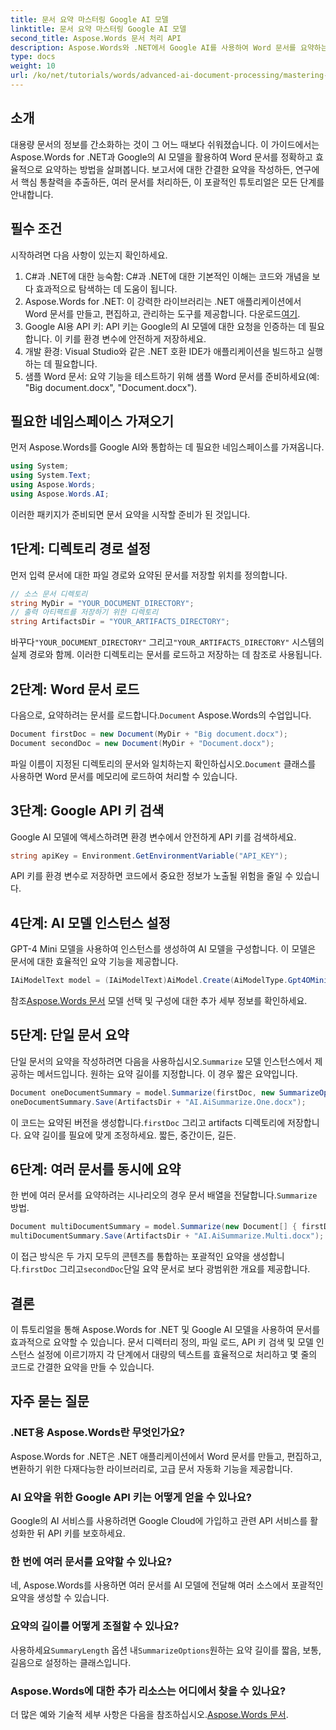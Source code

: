 ```yaml
---
title: 문서 요약 마스터링 Google AI 모델
linktitle: 문서 요약 마스터링 Google AI 모델
second_title: Aspose.Words 문서 처리 API
description: Aspose.Words와 .NET에서 Google AI를 사용하여 Word 문서를 요약하는 방법을 단계별로 알아보세요. 이 가이드를 따라 콘텐츠 추출, 문서 통찰력 및 자동화를 간소화하세요.
type: docs
weight: 10
url: /ko/net/tutorials/words/advanced-ai-document-processing/mastering-document-summarization-google-ai-model/
---
```

## 소개

대용량 문서의 정보를 간소화하는 것이 그 어느 때보다 쉬워졌습니다. 이 가이드에서는 Aspose.Words for .NET과 Google의 AI 모델을 활용하여 Word 문서를 정확하고 효율적으로 요약하는 방법을 살펴봅니다. 보고서에 대한 간결한 요약을 작성하든, 연구에서 핵심 통찰력을 추출하든, 여러 문서를 처리하든, 이 포괄적인 튜토리얼은 모든 단계를 안내합니다.

## 필수 조건

시작하려면 다음 사항이 있는지 확인하세요.

1. C#과 .NET에 대한 능숙함: C#과 .NET에 대한 기본적인 이해는 코드와 개념을 보다 효과적으로 탐색하는 데 도움이 됩니다.
2.  Aspose.Words for .NET: 이 강력한 라이브러리는 .NET 애플리케이션에서 Word 문서를 만들고, 편집하고, 관리하는 도구를 제공합니다. 다운로드[여기](https://releases.aspose.com/words/net/).
3. Google AI용 API 키: API 키는 Google의 AI 모델에 대한 요청을 인증하는 데 필요합니다. 이 키를 환경 변수에 안전하게 저장하세요.
4. 개발 환경: Visual Studio와 같은 .NET 호환 IDE가 애플리케이션을 빌드하고 실행하는 데 필요합니다.
5. 샘플 Word 문서: 요약 기능을 테스트하기 위해 샘플 Word 문서를 준비하세요(예: "Big document.docx", "Document.docx").

## 필요한 네임스페이스 가져오기

먼저 Aspose.Words를 Google AI와 통합하는 데 필요한 네임스페이스를 가져옵니다.

```csharp
using System;
using System.Text;
using Aspose.Words;
using Aspose.Words.AI;
```

이러한 패키지가 준비되면 문서 요약을 시작할 준비가 된 것입니다.

## 1단계: 디렉토리 경로 설정

먼저 입력 문서에 대한 파일 경로와 요약된 문서를 저장할 위치를 정의합니다.

```csharp
// 소스 문서 디렉토리
string MyDir = "YOUR_DOCUMENT_DIRECTORY";
// 출력 아티팩트를 저장하기 위한 디렉토리
string ArtifactsDir = "YOUR_ARTIFACTS_DIRECTORY";
```

 바꾸다`"YOUR_DOCUMENT_DIRECTORY"` 그리고`"YOUR_ARTIFACTS_DIRECTORY"` 시스템의 실제 경로와 함께. 이러한 디렉토리는 문서를 로드하고 저장하는 데 참조로 사용됩니다.

## 2단계: Word 문서 로드

 다음으로, 요약하려는 문서를 로드합니다.`Document` Aspose.Words의 수업입니다.

```csharp
Document firstDoc = new Document(MyDir + "Big document.docx");
Document secondDoc = new Document(MyDir + "Document.docx");
```

 파일 이름이 지정된 디렉토리의 문서와 일치하는지 확인하십시오.`Document` 클래스를 사용하면 Word 문서를 메모리에 로드하여 처리할 수 있습니다.

## 3단계: Google API 키 검색

Google AI 모델에 액세스하려면 환경 변수에서 안전하게 API 키를 검색하세요.

```csharp
string apiKey = Environment.GetEnvironmentVariable("API_KEY");
```

API 키를 환경 변수로 저장하면 코드에서 중요한 정보가 노출될 위험을 줄일 수 있습니다.

## 4단계: AI 모델 인스턴스 설정

GPT-4 Mini 모델을 사용하여 인스턴스를 생성하여 AI 모델을 구성합니다. 이 모델은 문서에 대한 효율적인 요약 기능을 제공합니다.

```csharp
IAiModelText model = (IAiModelText)AiModel.Create(AiModelType.Gpt4OMini).WithApiKey(apiKey);
```

 참조[Aspose.Words 문서](https://reference.aspose.com/words/net/) 모델 선택 및 구성에 대한 추가 세부 정보를 확인하세요.

## 5단계: 단일 문서 요약

 단일 문서의 요약을 작성하려면 다음을 사용하십시오.`Summarize` 모델 인스턴스에서 제공하는 메서드입니다. 원하는 요약 길이를 지정합니다. 이 경우 짧은 요약입니다.

```csharp
Document oneDocumentSummary = model.Summarize(firstDoc, new SummarizeOptions() { SummaryLength = SummaryLength.Short });
oneDocumentSummary.Save(ArtifactsDir + "AI.AiSummarize.One.docx");
```

 이 코드는 요약된 버전을 생성합니다.`firstDoc` 그리고 artifacts 디렉토리에 저장합니다. 요약 길이를 필요에 맞게 조정하세요. 짧든, 중간이든, 길든.

## 6단계: 여러 문서를 동시에 요약

 한 번에 여러 문서를 요약하려는 시나리오의 경우 문서 배열을 전달합니다.`Summarize` 방법.

```csharp
Document multiDocumentSummary = model.Summarize(new Document[] { firstDoc, secondDoc }, new SummarizeOptions() { SummaryLength = SummaryLength.Long });
multiDocumentSummary.Save(ArtifactsDir + "AI.AiSummarize.Multi.docx");
```

 이 접근 방식은 두 가지 모두의 콘텐츠를 통합하는 포괄적인 요약을 생성합니다.`firstDoc` 그리고`secondDoc`단일 요약 문서로 보다 광범위한 개요를 제공합니다.

## 결론

이 튜토리얼을 통해 Aspose.Words for .NET 및 Google AI 모델을 사용하여 문서를 효과적으로 요약할 수 있습니다. 문서 디렉터리 정의, 파일 로드, API 키 검색 및 모델 인스턴스 설정에 이르기까지 각 단계에서 대량의 텍스트를 효율적으로 처리하고 몇 줄의 코드로 간결한 요약을 만들 수 있습니다.

## 자주 묻는 질문

### .NET용 Aspose.Words란 무엇인가요?

Aspose.Words for .NET은 .NET 애플리케이션에서 Word 문서를 만들고, 편집하고, 변환하기 위한 다재다능한 라이브러리로, 고급 문서 자동화 기능을 제공합니다.

### AI 요약을 위한 Google API 키는 어떻게 얻을 수 있나요?

Google의 AI 서비스를 사용하려면 Google Cloud에 가입하고 관련 API 서비스를 활성화한 뒤 API 키를 보호하세요.

### 한 번에 여러 문서를 요약할 수 있나요?

네, Aspose.Words를 사용하면 여러 문서를 AI 모델에 전달해 여러 소스에서 포괄적인 요약을 생성할 수 있습니다.

### 요약의 길이를 어떻게 조절할 수 있나요?

 사용하세요`SummaryLength` 옵션 내`SummarizeOptions`원하는 요약 길이를 짧음, 보통, 길음으로 설정하는 클래스입니다.

### Aspose.Words에 대한 추가 리소스는 어디에서 찾을 수 있나요?

 더 많은 예와 기술적 세부 사항은 다음을 참조하십시오.[Aspose.Words 문서](https://reference.aspose.com/words/net/).